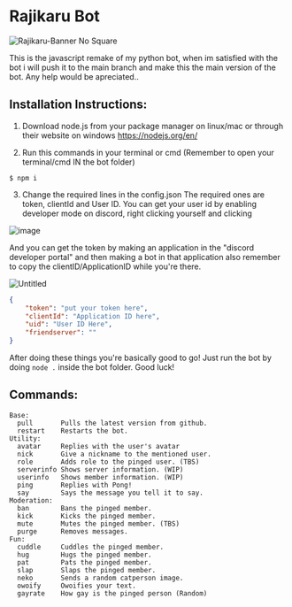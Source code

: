 # Rajikaru Bot

![Rajikaru-Banner No Square](https://user-images.githubusercontent.com/66682497/151678869-494ec38e-5626-4a55-8cfa-e483bfe4d455.png)

This is the javascript remake of my python bot, when im satisfied with the bot i will push it to the main branch and make this the main version of the bot.
Any help would be apreciated..

## Installation Instructions:
1. Download node.js from your package manager on linux/mac or through their website on windows
https://nodejs.org/en/

2. Run this commands in your terminal or cmd (Remember to open your terminal/cmd IN the bot folder)
```
$ npm i
```

3. Change the required lines in the config.json
The required ones are token, clientId and User ID. You can get your user id by enabling developer mode on discord, right clicking yourself and clicking

![image](https://user-images.githubusercontent.com/66682497/151679095-fc0025b5-ebc8-4ed3-ba46-f535cf2ac85b.png)

And you can get the token by making an application in the "discord developer portal" and then making a bot in that application also remember to copy the clientID/ApplicationID while you're there.

![Untitled](https://user-images.githubusercontent.com/66682497/151679192-60aa190d-a3b0-444b-81c4-1dea7a805229.png)

```json
{
    "token": "put your token here",
    "clientId": "Application ID here",
    "uid": "User ID Here",
    "friendserver": ""
}
```

After doing these things you're basically good to go! Just run the bot by doing `node .` inside the bot folder. Good luck!

## Commands:
```
Base:
  pull       Pulls the latest version from github.
  restart    Restarts the bot.
Utility:
  avatar     Replies with the user's avatar
  nick       Give a nickname to the mentioned user.
  role       Adds role to the pinged user. (TBS)
  serverinfo Shows server information. (WIP)
  userinfo   Shows member information. (WIP)
  ping       Replies with Pong!
  say        Says the message you tell it to say.
Moderation:
  ban        Bans the pinged member.
  kick       Kicks the pinged member.
  mute       Mutes the pinged member. (TBS)
  purge      Removes messages.
Fun:
  cuddle     Cuddles the pinged member.
  hug        Hugs the pinged member.
  pat        Pats the pinged member.
  slap       Slaps the pinged member.
  neko       Sends a random catperson image.
  owoify     Owoifies your text.
  gayrate    How gay is the pinged person (Random)
```
